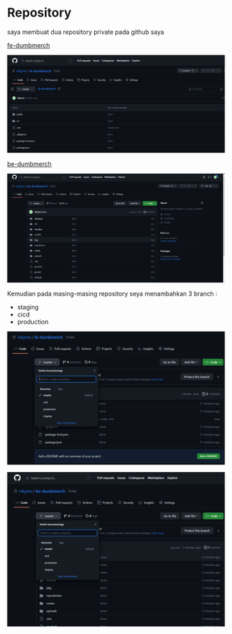 # Repository

saya membuat dua repository private pada github saya

[fe-dumbmerch](https://github.com/nikymn/fe-dumbmerch)

![image](/2.%20Repository/media/1.png)

[be-dumbmerch](https://github.com/nikymn/be-dumbmerch)

![image](/2.%20Repository/media/2.png)

Kemudian pada masing-masing repository seya menambahkan 3 branch :
- staging
- cicd
- production

![image](/2.%20Repository/media/3.png)

![image](/2.%20Repository/media/4.png)